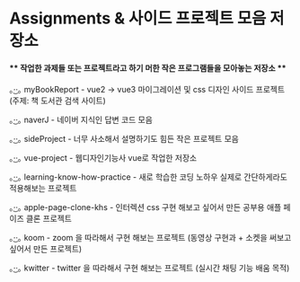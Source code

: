 ﻿# Assignments & 사이드 프로젝트 모음 저장소


#### ** 작업한 과제들 또는 프로젝트라고 하기 머한 작은 프로그램들을 모아놓는 저장소 ** 


｡·͜·｡ myBookReport - vue2 -> vue3 마이그레이션 및 css 디자인 사이드 프로젝트 (주제: 책 도서관 검색 사이트)

｡·͜·｡ naverJ - 네이버 지식인 답변 코드 모음

｡·͜·｡ sideProject - 너무 사소해서 설명하기도 힘든 작은 프로젝트 모음

｡·͜·｡ vue-project - 웹디자인기능사 vue로 작업한 저장소

｡·͜·｡ learning-know-how-practice - 새로 학습한 코딩 노하우 실제로 간단하게라도 적용해보는 프로젝트

｡·͜·｡ apple-page-clone-khs - 인터렉션 css 구현 해보고 싶어서 만든 공부용 애플 페이즈 클론 프로젝트

｡·͜·｡ koom - zoom 을 따라해서 구현 해보는 프로젝트 (동영상 구현과 + 소켓을 써보고 싶어서 만든 프로젝트)

｡·͜·｡ kwitter - twitter 을 따라해서 구현 해보는 프로젝트 (실시간 채팅 기능 배움 목적)
